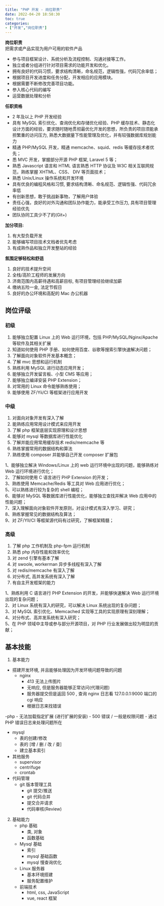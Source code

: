 ```yaml
---
title: "PHP 开发 - 岗位职责"
date: 2022-04-20 18:58:30
toc: true
categories:
- ["开发","岗位职责"]
---
```


**岗位职责**<br />把需求或产品实现为用户可用的软件产品

- 参与项目框架设计、系统分析及流程控制、沟通对接等工作。
- 独立或者分组进行针对项目需求的功能开发和优化。
- 拥有良好的代码习惯，要求结构清晰，命名规范，逻辑性强，代码冗余率低；
- 根据项目开发进度和任务分配，开发相应的应用模块。
- 根据需要不断修改完善项目功能。
- 参入核心代码的编写
- 运营数据处理和分析

**任职资格**

- 2 年及以上 PHP 开发经验
- 具有 MySQL 索引优化、查询优化和存储优化经验、PHP 缓存技术、静态化设计方面的经验，要求随时随地贯彻最优化开发的思想，所负责的项目须能承担繁重的访问压力, 熟悉大数据量下性能管理及优化，并有较强数据库规划能力
- 精通 PHP/MySQL 开发，精通 memcache、squid、redis 等缓存技术者优先；
- 悉 MVC 开发，掌握部分开源 PHP 框架, Laravel 5 等；
- 熟悉 Javascript 语言和 HTML 语言熟悉 HTTP 协议及 W3C 相关互联网规范，熟练掌握 XHTML、CSS、 DIV 等页面技术；
- 熟悉 Unix/Linux 操作系统和开发环境
- 具有优良的编程风格和习惯, 要求结构清晰、命名规范、逻辑性强、代码冗余率低
- 有创新思想，敢于挑战新事物，了解用户体验
- 责任心强，良好的对外沟通和团队协作能力，能承受工作压力, 具有项目管理经验优先
- 团队协同工具少不了的(Git+)

**加分项目:**

1. 有大型负载开发
2. 能够编写项目技术文档者优先考虑
3. 有成熟作品和独立开发整站的经验

**氛围足够轻松和舒适**

1. 良好的技术提升空间
2. 全栈/高阶工程师的发展方向
3. 济南范围内高薪待遇和高薪目标, 有项目管理经验继续加薪
4. 缴纳五险一金, 法定节假日
5. 良好的办公环境和高配的 Mac 办公机器


## 岗位评级

### 初级

1. 能够独立配置 Linux 上的 Web 运行环境，包括 PHP/MySQL/Nginx/Apache 等软件及其相关扩展
2. 知道如何使用 PHP 手册、如何使用百度、谷歌等搜索引擎快速解决问题；
3. 了解面向对象软件开发基本概念；
4. 了解 mvc 思想和运行机制
5. 熟练利用 MySQL 进行动态应用开发；
6. 能够独立开发留言板、小型 CMS 等应用；
7. 能够独立编译安装 PHP Extension；
8. 对常用的 Linux 命令能够熟练使用；
9. 能够使用 ZF/Yii/CI 等框架进行应用开发

### 中级

1. 对面向对象开发有深入了解
2. 能熟练应用常用设计模式来应用开发
3. 了解 php 框架底层实现原理和设计思想
4. 能够对 mysql 等数据库进行性能优化
5. 了解并能应用常用缓存技术 redis/memcache 等
6. 熟练掌握常用的数据结构和算法
7. 熟练使用 composer 并能够自己开发 composer 扩展包

1、能够独立解决 Windows/Linux 上的 web 运行环境中出现的问题，能够熟练对 Web 运行环境进行优化；<br />2、了解如何使用 C 语言进行 PHP Extension 的开发；<br />3、熟练使用 Memcache/Redis 等工具对 Web 应用进行优化；<br />5、可以熟练进行较为复杂的 shell 编程；<br />6、能够对 MySQL 等数据库进行性能优化，能够独立查找并解决 Web 应用中的性能问题；<br />7、深入理解面向对象软件开发原则，对设计模式有深入学习、研究；<br />8、熟练掌握常见的数据结构及算法；<br />9、对 ZF/YII/CI 等框架源代码有过研究，了解框架精髓；

### 高级

1. 了解 php 工作机制及 php-fpm 运行机制
2. 熟悉 php 内存性能和效率优化
3. 对 zend 引擎有基本了解
4. 对 swoole, workerman 异步多线程有深入了解
5. 对 redis/memcache 有深入了解
6. 对分布式, 高并发系统有深入了解
7. 有自主开发框架的能力

1、熟练利用 C 语言进行 PHP Extension 的开发，并能够快速解决 Web 运行环境出现的复杂问题；<br />2、对 Linux 系统有深入的研究，可以解决 Linux 系统出现的复杂问题；<br />3、对 MySQL 索引优化、Memcached 实现等工具的实现原理有深刻理解；<br />4、对分布式、高并发系统有深入研究；<br />5、在 PHP 领域中主导或参与部分开源项目，对 PHP 行业发展做出较为明显的贡献；

## 基本技能

1. 基本能力
- 搭建开发环境, 并且能够处理因为开发环境问题导致的问题
   - nginx
      - 413 无法上传图片
      - 无响应, 但是服务器能够正常访问(代理问题)
      - 服务器提交但是返回 500 , 查询 nginx 日志看 127.0.0.1:9000 端口的 cgi 响应
      - 根据日志来找错误

-php - 无法加载指定扩展 (进行扩展的安装) - 500 错误 / 一般是权限问题 - 通过 PHP 错误日志来处理问题所在

- mysql
   - 表的创建/修改
   - 表的 [增 / 删 / 改 / 查]
   - 建立基本索引
- 其他服务
   - supervisor
   - centrifuge
   - crontab
- 代码管理
   - git 版本管理工具
      - git 提交/推送
      - git 代码合并
      - 提交合并请求
      - 代码审核(Review)
2. 基础能力
   - php 基础
      - 类, 对象
      - 函数基础
   - Mysql 基础
      - 索引
      - mysql 基础函数
      - mysql 慢查询优化
   - Linux 服务器
      - 基本环境搭建
      - 服务配置维护
   - 前端技术
      - html, css, JavaScript
      - vue, react 框架

